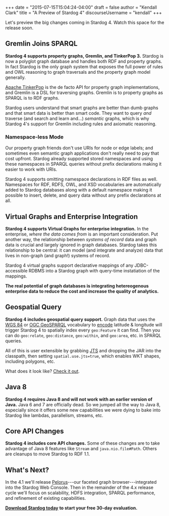 +++
date = "2015-07-15T15:04:24-04:00"
draft = false
author = "Kendall Clark"
title = "A Preview of Stardog 4"
discourseUsername = "kendall"
+++

Let's preview the big changes coming in Stardog 4. Watch this space for the
release soon. <!--more-->

## Gremlin Joins SPARQL

**Stardog 4 supports property graphs, Gremlin, and TinkerPop 3.** Stardog is now
a polyglot graph database and handles both RDF and property graphs. In fact
Stardog is the only graph system that exposes the full power of rules and OWL
reasoning to graph traversals and the property graph model generally.

[Apache TinkerPop](http://tinkerpop.incubator.apache.org/) is the de facto API
for property graph implementations, and Gremlin is a DSL for traversing graphs.
Gremlin is to property graphs as SPARQL is to RDF graphs.

Stardog users understand that smart graphs are better than dumb graphs and that
smart data is better than smart code. They want to query *and* traverse (and
search and learn and...) *semantic* graphs, which is why Stardog 4's support for
Gremlin including rules and axiomatic reasoning.

### Namespace-less Mode

Our property graph friends don't use URIs for node or edge labels; and sometimes even
semantic graph applications don't really need to pay that cost upfront. Stardog already 
supported stored namespaces and using these namespaces in SPARQL queries without prefix 
declarations making it easier to work with URIs. 

Stardog 4 supports omitting namespace declarations in RDF files as well.
Namespaces for RDF, RDFS, OWL, and XSD vocabularies are automatically added to
Stardog databases along with a default namespace making it possible to insert,
delete, and query data without any prefix declarations at all.

## Virtual Graphs and Enterprise Integration 

**Stardog 4 supports Virtual Graphs for enterprise integration.** In the
enterprise, *where the data comes from* is an important consideration. Put
another way, the relationship between *systems of record* data and graph data is
crucial and largely ignored in graph databases. Stardog takes this relationship
to be central: it can model (and integrate and analyze) data that lives in
non-graph (and graph!) systems of record.

Stardog 4 virtual graphs support declarative mappings of any JDBC-accessible
RDBMS into a Stardog graph with query-time instatiation of the mappings.

**The real potential of graph databases is integrating hetereogenous enterprise
data to reduce the cost and increase the quality of analytics.**

## Geospatial Query

**Stardog 4 includes geospatial query support.** Graph data that uses the
  [WGS 84](http://www.w3.org/2003/01/geo/) or [OGC GeoSPARQL](http://www.opengeospatial.org/standards/geosparql) 
  vocabulary to
  [encode](http://www.w3.org/2003/01/geo/wgs84_pos) latitude & longitude will
  trigger Stardog 4 to spatially index every `geo:Feature` it can find. Then you
  can do `geo:relate`, `geo:distance`, `geo:within`, and `geo:area`, etc. in
  SPARQL queries.

All of this is user extensible by grabbing
[JTS](http://www.vividsolutions.com/jts/JTSHome.htm) and dropping the JAR into
the classpath, then setting `spatial.use.jts=true`, which enables WKT shapes,
including polygons, etc.

What does it look like? [Check it out](https://gist.github.com/kendall/b699db38ec4c0034eba2).

## Java 8

**Stardog 4 requires Java 8 and will not work with an earlier version of Java.**
Java 6 and 7 are officially dead. So we jumped all the way to Java 8, especially
since it offers some new capabilities we were dying to bake into Stardog like
lambdas, parallelism, streams, etc.

## Core API Changes

**Stardog 4 includes core API changes.** Some of these changes are to take
  advantage of Java 8 features like `Stream` and `java.nio.file#Path`. Others are
  cleanups to move Stardog to RDF 1.1.

## What's Next?

In the 4.1 we'll release [Pelorus](http://nasa.clarkparsia.com/)---our faceted
graph browser---integrated into the Stardog Web Console. Then in the remainder
of the 4.x release cycle we'll focus on scalability, HDFS integration, SPARQL
performance, and refinement of existing capabilities.

**[Download Stardog today](http://stardog.com/) to start your free 30-day
evaluation.**
